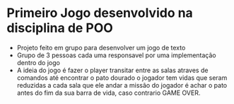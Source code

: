 # Primeiro Jogo desenvolvido na disciplina de POO
- Projeto feito em grupo para desenvolver um jogo de texto
- Grupo de 3 pessoas cada uma responsavel por uma implementação dentro do jogo
- A ideia do jogo é fazer o player transitar entre as salas atraves de comandos até encontrar o pato dourado o jogador tem vidas que seram reduzidas a cada sala que ele andar a missão do jogador é achar o pato antes do fim da sua barra de vida, caso contrario GAME OVER.
